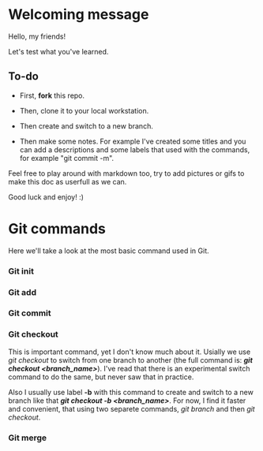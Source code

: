 # Welcoming message

Hello, my friends! 

Let's test what you've learned.

## To-do

* First, **fork** this repo.

* Then, clone it to your local workstation.

* Then create and switch to a new branch.

* Then make some notes. For example I've created some titles and you can add a descriptions and some labels that used with the commands, for example "git commit -m".

Feel free to play around with markdown too, try to add pictures or gifs to make this doc as userfull as we can.

Good luck and enjoy! :)

# Git commands

Here we'll take a look at the most basic command used in Git.

### Git init

### Git add

### Git commit

### Git checkout

This is important command, yet I don't know much about it. Usially we use *git checkout* to switch from one branch to another (the full command is: *__git checkout <branch_name>__*). I've read that there is an experimental switch command to do the same, but never saw that in practice.

Also I usually use label **-b** with this command to create and switch to a new branch like that *__git checkout -b <branch_name>__*. For now, I find it faster and convenient, that using two separete commands, *git branch* and then *git checkout*.

### Git merge


